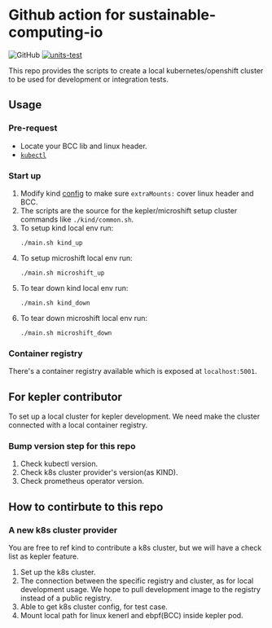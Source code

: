 # Github action for sustainable-computing-io

![GitHub](https://img.shields.io/github/license/sustainable-computing-io/local-dev-cluster)
[![units-test](https://github.com/sustainable-computing-io/local-dev-cluster/actions/workflows/test.yml/badge.svg)](https://github.com/sustainable-computing-io/local-dev-cluster/actions/workflows/test.yml)

This repo provides the scripts to create a local kubernetes/openshift cluster to be used for development or integration tests.

## Usage 
### Pre-request
- Locate your BCC lib and linux header.
- [`kubectl`](https://dl.k8s.io/release/v1.25.4)

### Start up
1. Modify kind [config](./kind/manifests/kind.yml) to make sure `extraMounts:` cover linux header and BCC.
2. The scripts are the source for the kepler/microshift setup cluster commands like `./kind/common.sh`.
3. To setup kind local env run:
   ```
   ./main.sh kind_up
   ```
4. To setup microshift local env run:
   ```
   ./main.sh microshift_up
   ```
5. To tear down kind local env run:
   ```
   ./main.sh kind_down
   ```
6. To tear down microshift local env run:
   ```
   ./main.sh microshift_down
   ```
### Container registry
There's a container registry available which is exposed at `localhost:5001`.

## For kepler contributor
To set up a local cluster for kepler development.
We need make the cluster connected with a local container registry.

### Bump version step for this repo
1. Check kubectl version.
2. Check k8s cluster provider's version(as KIND).
3. Check prometheus operator version.

## How to contirbute to this repo
### A new k8s cluster provider
You are free to ref kind to contribute a k8s cluster, but we will have a check list as kepler feature.
1. Set up the k8s cluster.
2. The connection between the specific registry and cluster, as for local development usage. We hope to pull development image to the registry instead of a public registry.
3. Able to get k8s cluster config, for test case.
4. Mount local path for linux kenerl and ebpf(BCC) inside kepler pod.
